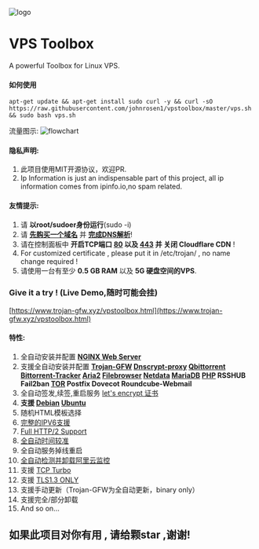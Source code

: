![logo](https://raw.githubusercontent.com/johnrosen1/trojan-gfw-script/master/logo.png)
# VPS Toolbox

A powerful Toolbox for Linux VPS.

#### 如何使用
```
apt-get update && apt-get install sudo curl -y && curl -sO https://raw.githubusercontent.com/johnrosen1/vpstoolbox/master/vps.sh && sudo bash vps.sh
```

流量图示:
![flowchart](https://raw.githubusercontent.com/jerrypoma/trojan-gfw-script/master/vpstoolbox.png)

#### 隐私声明:

1. 此项目使用MIT开源协议，欢迎PR.
2. Ip Information is just an indispensable part of this project, all ip information comes from ipinfo.io,no spam related.

#### 友情提示:
1. 请 **以root/sudoer身份运行**(sudo -i)
2. 请 **[先购买一个域名](https://www.namesilo.com/?rid=685fb47qi)** 并 **[完成DNS解析](https://dnschecker.org/)**!
3. 请在控制面板中 **开启TCP端口 [80](https://www.speedguide.net/port.php?port=80) 以及 [443](https://www.speedguide.net/port.php?port=443) 并 关闭 Cloudflare CDN** !
4. For customized certificate , please put it in /etc/trojan/ , no name change required !
5. 请使用一台有至少 **0.5 GB RAM** 以及 **5G 硬盘空间的VPS**. 

### Give it a try ! (Live Demo,随时可能会挂)

[https://www.trojan-gfw.xyz/vpstoolbox.html](https://www.trojan-gfw.xyz/vpstoolbox.html)

#### 特性:

1. 全自动安装并配置 **[NGINX Web Server](https://www.nginx.com/)**
20. 支援全自动安装并配置 **[Trojan-GFW](https://github.com/trojan-gfw/trojan) [Dnscrypt-proxy](https://www.dnscrypt.org/) [Qbittorrent](https://www.qbittorrent.org/) [Bittorrent-Tracker](https://github.com/webtorrent/bittorrent-tracker) [Aria2](https://github.com/aria2/aria2) [Filebrowser](https://github.com/filebrowser/filebrowser) [Netdata](https://github.com/netdata/netdata) [MariaDB](https://mariadb.org/) [PHP](https://www.php.net/) RSSHUB Fail2ban [TOR](https://famicoman.com/2018/01/03/configuring-and-monitoring-a-tor-middle-relay/) Postfix Dovecot Roundcube-Webmail**
3. 全自动签发,续签,重启服务 [let's encrypt 证书](https://letsencrypt.org/)
4. **支援 [Debian](https://www.debian.org/) [Ubuntu](https://ubuntu.com/)**
16. 随机HTML模板选择
17. [完整的IPV6支援](https://en.wikipedia.org/wiki/IPv6)
17. [Full HTTP/2 Support](https://en.wikipedia.org/wiki/HTTP/2)
18. [全自动时间较准](https://www.freedesktop.org/software/systemd/man/timedatectl.html)
19. 全自动服务掉线重启
20. [全自动检测并卸载阿里云监控](https://www.johnrosen1.com/ali-iso/)
9.  支援 [TCP Turbo](https://github.com/shadowsocks/shadowsocks/wiki/Optimizing-Shadowsocks)
15. 支援 [TLS1.3 ONLY](https://wiki.openssl.org/index.php/TLS1.3)
21. 支援手动更新（Trojan-GFW为全自动更新，binary only）
23. 支援完全/部分卸载
24. And so on...

## 如果此项目对你有用 , 请给颗star ,谢谢!
